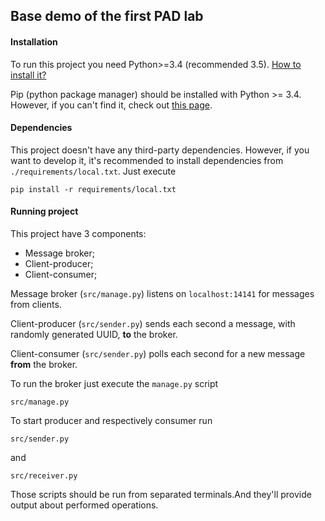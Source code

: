 ## Base demo of the first PAD lab

#### Installation
To run this project you need Python>=3.4 (recommended 3.5).
[How to install it?](https://www.python.org/downloads/)

Pip (python package manager) should be installed with Python >= 3.4. However,
if you can't find it, check out [this page](https://pip.pypa.io/en/stable/installing/).

#### Dependencies

This project doesn't have any third-party dependencies. However, if you want to
develop it, it's recommended to install dependencies from `./requirements/local.txt`.
Just execute

`pip install -r requirements/local.txt`

#### Running project

This project have 3 components:
- Message broker;
- Client-producer;
- Client-consumer;

Message broker (`src/manage.py`) listens on `localhost:14141` for messages from clients.

Client-producer (`src/sender.py`) sends each second a message, with randomly generated UUID,  **to** the broker.

Client-consumer (`src/sender.py`) polls each second for a new message **from** the broker.

To run the broker just execute the `manage.py` script

`src/manage.py`

To start producer and respectively consumer run

`src/sender.py`

and

`src/receiver.py`

Those scripts should be run from separated terminals.And they'll provide output
about performed operations.
